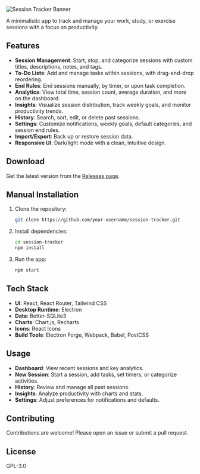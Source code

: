 ![Session Tracker Banner](https://github.com/user-attachments/assets/c1740a31-bd77-4325-a380-d37d8356778c)

A minimalistic app to track and manage your work, study, or exercise sessions with a focus on productivity.

## Features
- **Session Management**: Start, stop, and categorize sessions with custom titles, descriptions, notes, and tags.
- **To-Do Lists**: Add and manage tasks within sessions, with drag-and-drop reordering.
- **End Rules**: End sessions manually, by timer, or upon task completion.
- **Analytics**: View total time, session count, average duration, and more on the dashboard.
- **Insights**: Visualize session distribution, track weekly goals, and monitor productivity trends.
- **History**: Search, sort, edit, or delete past sessions.
- **Settings**: Customize notifications, weekly goals, default categories, and session end rules.
- **Import/Export**: Back up or restore session data.
- **Responsive UI**: Dark/light mode with a clean, intuitive design.

## Download
Get the latest version from the [Releases page](https://github.com/1fifly/session-tracker-app/releases).

## Manual Installation
1. Clone the repository:
   ```bash
   git clone https://github.com/your-username/session-tracker.git
   ```
2. Install dependencies:
   ```bash
   cd session-tracker
   npm install
   ```
3. Run the app:
   ```bash
   npm start
   ```

## Tech Stack
- **UI**: React, React Router, Tailwind CSS
- **Desktop Runtime**: Electron
- **Data**: Better-SQLite3
- **Charts**: Chart.js, Recharts
- **Icons**: React Icons
- **Build Tools**: Electron Forge, Webpack, Babel, PostCSS

## Usage
- **Dashboard**: View recent sessions and key analytics.
- **New Session**: Start a session, add tasks, set timers, or categorize activities.
- **History**: Review and manage all past sessions.
- **Insights**: Analyze productivity with charts and stats.
- **Settings**: Adjust preferences for notifications and defaults.

## Contributing
Contributions are welcome! Please open an issue or submit a pull request.

## License
GPL-3.0
